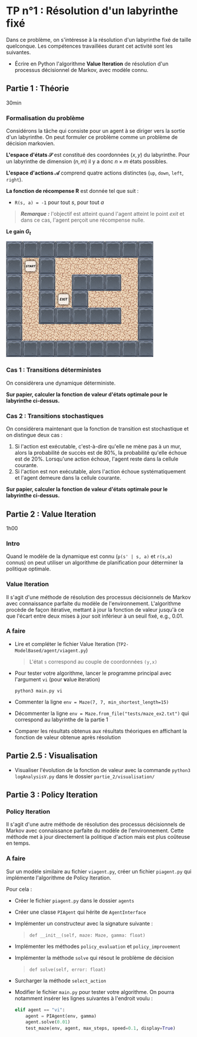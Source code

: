# TP n°1 : Résolution d'un labyrinthe fixé

Dans ce problème, on s'intéresse à la résolution d'un labyrinthe fixé de taille quelconque. Les compétences travaillées durant cet activité sont les suivantes.

- Écrire en Python l'algorithme **Value Iteration** de résolution d'un processus décisionnel de Markov, avec modèle connu.

## Partie 1 : Théorie

30min

### Formalisation du problème

Considérons la tâche qui consiste pour un agent à se diriger vers la sortie d'un labyrinthe. On peut formuler ce problème comme un problème de décision markovien.

**L'espace d'états $\mathcal{S}$** est constitué des coordonnées $(x, y)$ du labyrinthe. Pour un labyrinthe de dimension $(n, m)$ il y a donc $n \times m$ états possibles.

**L'espace d'actions $\mathcal{A}$** comprend quatre actions distinctes (`up`, `down`, `left`, `right`).

**La fonction de récompense R** est donnée tel que suit :

- `R(s, a) = -1` pour tout $s$, pour tout $a$

> **_Remarque :_** l'objectif est atteint quand l'agent atteint le point _exit_ et dans ce cas, l'agent perçoit une récompense nulle.

**Le gain $G_t$**

 <!-- est donné par $G_t = \sum_{k=0}^{N} \gamma^{k} R(s_{t+k+1}, a_{t+k +1})$ avec $\gamma = 1$ -->

  <img src="./tests/MazeEx2NR.png" width="400" title="hover text">

### Cas 1 : Transitions déterministes

On considèrera une dynamique déterministe.

**Sur papier, calculer la fonction de valeur d'états optimale pour le labyrinthe ci-dessus.**

### Cas 2 : Transitions stochastiques

On considèrera maintenant que la fonction de transition est stochastique et on distingue deux cas :

1.  Si l'action est exécutable, c'est-à-dire qu'elle ne mène pas à un mur, alors la probabilité de succès est de 80%, la probabilité qu'elle échoue est de 20%. Lorsqu'une action échoue, l'agent reste dans la cellule courante.
2.  Si l'action est non exécutable, alors l'action échoue systématiquement et l'agent demeure dans la cellule courante.

**Sur papier, calculer la fonction de valeur d'états optimale pour le labyrinthe ci-dessus.**

## Partie 2 : Value Iteration

1h00

### Intro

Quand le modèle de la dynamique est connu (`p(s' | s, a)` et `r(s,a)` connus) on peut utiliser un algorithme de planification pour déterminer la politique optimale.

### Value Iteration

Il s'agit d'une méthode de résolution des processus décisionnels de Markov avec connaissance parfaite du modèle de l'environnement. L'algorithme procède de façon itérative, mettant à jour la fonction de valeur jusqu'à ce que l'écart entre deux mises à jour soit inférieur à un seuil fixé, e.g., 0.01.

### A faire

- Lire et compléter le fichier Value Iteration (`TP2-ModelBased/agent/viagent.py`)

  > L'état `s` correspond au couple de coordonnées `(y,x)`

- Pour tester votre algorithme, lancer le programme principal avec l'argument `vi` (pour **v**alue **i**teration)

  ```
  python3 main.py vi
  ```

- Commenter la ligne `env = Maze(7, 7, min_shortest_length=15)`
- Décommenter la ligne `env = Maze.from_file("tests/maze_ex2.txt")` qui correspond au labyrinthe de la partie 1
- Comparer les résultats obtenus aux résultats théoriques en affichant la fonction de valeur obtenue après résolution

## Partie 2.5 : Visualisation

- Visualiser l'évolution de la fonction de valeur avec la commande `python3 logAnalysisV.py` dans le dossier `partie_2/visualisation/`

## Partie 3 : Policy Iteration

### Policy Iteration

Il s'agit d'une autre méthode de résolution des processus décisionnels de Markov avec connaissance parfaite du modèle de l'environnement. Cette méthode met à jour directement la politique d'action mais est plus coûteuse en temps.

### A faire

Sur un modèle similaire au fichier `viagent.py`, créer un fichier `piagent.py` qui implémente l'algorithme de Policy Iteration.

Pour cela :

- Créer le fichier `piagent.py` dans le dossier `agents`
- Créer une classe `PIAgent` qui hérite de `AgentInterface`
- Implémenter un constructeur avec la signature suivante :

  > `def __init__(self, maze: Maze, gamma: float)`

- Implémenter les méthodes `policy_evaluation` et `policy_improvement`

- Implémenter la méthode `solve` qui résout le problème de décision

  > `def solve(self, error: float)`

- Surcharger la méthode `select_action`

- Modifier le fichier `main.py` pour tester votre algorithme. On pourra notamment insérer les lignes suivantes à l'endroit voulu :

  ```python
  elif agent == "vi":
      agent = PIAgent(env, gamma)
      agent.solve(0.01)
      test_maze(env, agent, max_steps, speed=0.1, display=True)
  ```

<!--

## Partie 3 : Implémenter l'algorithme "Q-Learning" (40min)

**Intro** : Parfois, les modèles de la dynamique sont inconnus ou gigantesques. S'il est possible d'interagir avec le système directement et récupérer des informations au fil de l'eau, il est alors possible d'implémenter des algorithmes d'apprentissage par renforcement pour déterminer la politique optimale.

1. Lire et compléter le fichier Q-learning (agent/qagent.py)
2. Lancer le programme principal avec comme paramètre `qlearning`

- Lancer`python3 main.py qlearning`

4. Augmenter la taille du labyrinthe à (14, 14) et recommencer l'apprentissage

- Que remarque-t-on ?
- Quelle(s) solution peut-on apporter ?
  - _Indice:_ modifier les paramètres d'apprentissage `n_episodes` et `max_steps` par exemple

5. Modifier le paramètre `eps_profile` pour ne faire que de l'exploration ?

- Analyser les résultats
- Quel est l'intérêt de faire décroître ce paramètre ?

## Partie 3.5 : Visualisation

- Visualiser la courbe d'évolution de la Q-valeur avec la commande `python3 main.py logAnalysisQ`
- Visualiser l'évolution de la fonction de valeur avec la commande `python3 logAnalysisV.py` dans le dossier `partie_3/visualisation/` -->
